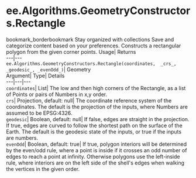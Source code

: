  
#  ee.Algorithms.GeometryConstructors.Rectangle 
bookmark_borderbookmark Stay organized with collections  Save and categorize content based on your preferences. 
Constructs a rectangular polygon from the given corner points. 
Usage| Returns  
---|---  
`ee.Algorithms.GeometryConstructors.Rectangle(coordinates,  _crs_, _geodesic_, _evenOdd_)`| Geometry  
Argument| Type| Details  
---|---|---  
`coordinates`| List| The low and then high corners of the Rectangle, as a list of Points or pairs of Numbers in x,y order.  
`crs`| Projection, default: null| The coordinate reference system of the coordinates. The default is the projection of the inputs, where Numbers are assumed to be EPSG:4326.  
`geodesic`| Boolean, default: null| If false, edges are straight in the projection. If true, edges are curved to follow the shortest path on the surface of the Earth. The default is the geodesic state of the inputs, or true if the inputs are numbers.  
`evenOdd`| Boolean, default: true| If true, polygon interiors will be determined by the even/odd rule, where a point is inside if it crosses an odd number of edges to reach a point at infinity. Otherwise polygons use the left-inside rule, where interiors are on the left side of the shell's edges when walking the vertices in the given order.  
